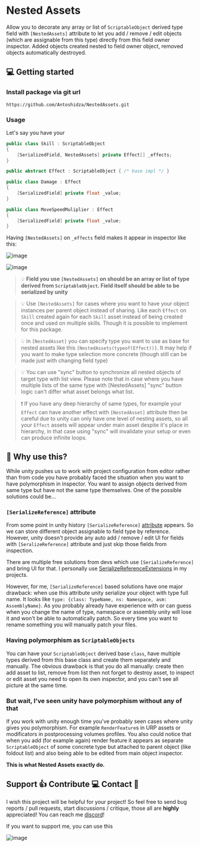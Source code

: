 ﻿# Nested Assets

Allow you to decorate any array or list of `ScriptableObject` derived type field with `[NestedAssets]` attribute to let you add / remove / edit objects (which
are assignable from this type) directly from this field owner inspector. Added objects created nested to field owner object, removed objects automatically 
destroyed.

## :computer: Getting started
### Install package via git url
```
https://github.com/Antoshidza/NestedAssets.git
```

### Usage
Let's say you have your
```csharp
public class Skill : ScriptableObject
{
    [SerializedField, NestedAssets] private Effect[] _effects;
}

public abstract Effect : ScriptableObject { /* base impl */ }

public class Damage : Effect 
{
    [SerializedField] private float _value;
}

public class MoveSpeedMuliplier : Effect 
{
    [SerializedField] private float _value;
}
```
Having `[NestedAssets]` on `_effects` field makes it appear in inspector like this:

![image](https://github.com/user-attachments/assets/45f7c398-4a0f-4a3c-90a3-f1d5dcae2211)

![image](https://github.com/user-attachments/assets/ea4c0fc2-7a59-4d83-aaf1-165e2689926d)

> :bulb: **Field you use `[NestedAssets]` on should be an array or list of type derived from `ScriptableObject`.
> Field itself should be able to be serialized by unity**

> :bulb: Use `[NestedAssets]` for cases where you want to have your object instances per parent object instead of sharing. Like each `Effect` on `Skill` created again for each `Skill` asset instead of being created once and used on multiple skills. Though it is possible to implement for this package.

> :bulb: in `[NestedAsset]` you can specify type you want to use as base for nested assets like this `[NestedAssets(typeof(Effect))]`. It may help if you want to make type selection more concrete (though still can be made just with changing field type)

> :bulb: You can use "sync" button to synchronize all nested objects of target type with list view. Please note that in case where you have multiple lists of the same type with [NestedAssets] "sync" button logic can't differ what asset belongs what list.

> :exclamation: If you have any deep hierarchy of same types, for example your `Effect` can have another effect with `[NestedAsset]` attribute then be careful due to
> unity can only have one level of nesting assets, so all your `Effect` assets will appear under main asset despite it's place in hierarchy, in that case using "sync"
> will invalidate your setup or even can produce infinite loops.

## :monocle_face: Why use this?
While unity pushes us to work with project configuration from editor rather than from code you have probably faced the situation when you want to have 
polymorphism in inspector. You want to assign objects derived from same type but have not the same type themselves. One of the possible solutions could be...

### `[SerializeReference]` attribute
From some point in unity history `[SerializeReference]` [attribute](https://docs.unity3d.com/6000.1/Documentation/ScriptReference/SerializeReference.html) 
appears. So we can store different object assignable to field type by reference. However, unity doesn't provide any auto add / remove / edit UI for fields 
with `[SeralizeReference]` attribute and just skip those fields from inspection.

There are multiple free solutions from devs which use `[SerializeReference]` and bring UI for that. I personally use 
[SerializeReferenceExtensions](https://github.com/mackysoft/Unity-SerializeReferenceExtensions) in my projects.

However, for me, `[SerializeReference]` based solutions have one major drawback: when use this attribute unity serialize your object with type full  name.
It looks like `type: {class: TypeName, ns: Namespace, asm: AssemblyName}`. As you probably already have experience with or can guess when you change the name
of type, namespace or assembly unity will lose it and won't be able to automatically patch. So every time you want to rename something you will manually patch 
your files.

### Having polymorphism as `ScriptableObjects`
You can have your `ScriptableObject` derived base `class`, have multiple types derived from this base class and create them separately and manually. 
The obvious drawback is that you do all manually: create then add asset to list, remove from list then not forget to destroy asset, to inspect or edit asset
you need to open its own inspector, and you can't see all picture at the same time.

### But wait, I've seen unity have polymorphism without any of that
If you work with unity enough time you've probably seen cases where unity gives you polymorphism. For example `RenderFeature`s in URP assets or modificators
in postprocessing volumes profiles. You also could notice that when you add (for example again) render feature it appears as separate `ScriptableObject` of
some concrete type but attached to parent object (like foldout list) and also being able to be edited from main object inspector.

**This is what Nested Assets exactly do.**

## Support :+1: Contribute :computer: Contact :speech_balloon:
I wish this project will be helpful for your project! So feel free to send bug reports / pull requests, start discussions / critique, those all are **highly** appreciated!
You can reach me [discord](https://www.discordapp.com/users/219868910223228929)!

If you want to support me, you can use this

![image](https://github.com/user-attachments/assets/b9fb3f56-8678-494e-980f-4d8d80c7d865)
